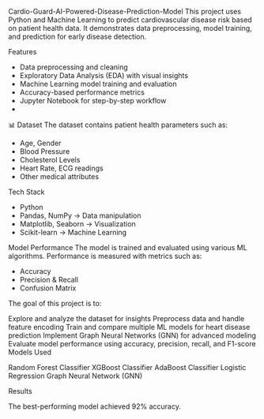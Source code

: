 Cardio-Guard-AI-Powered-Disease-Prediction-Model
This project uses Python and Machine Learning to predict cardiovascular disease risk based on patient health data. It demonstrates data preprocessing, model training, and prediction for early disease detection.

Features
- Data preprocessing and cleaning  
- Exploratory Data Analysis (EDA) with visual insights  
- Machine Learning model training and evaluation  
- Accuracy-based performance metrics  
- Jupyter Notebook for step-by-step workflow
- 

📊 Dataset
The dataset contains patient health parameters such as:
- Age, Gender  
- Blood Pressure  
- Cholesterol Levels  
- Heart Rate, ECG readings  
- Other medical attributes  


Tech Stack
- Python  
- Pandas, NumPy → Data manipulation  
- Matplotlib, Seaborn → Visualization  
- Scikit-learn → Machine Learning  


 Model Performance
The model is trained and evaluated using various ML algorithms. Performance is measured with metrics such as:
- Accuracy  
- Precision & Recall  
- Confusion Matrix  


The goal of this project is to:

Explore and analyze the dataset for insights
Preprocess data and handle feature encoding
Train and compare multiple ML models for heart disease prediction
Implement Graph Neural Networks (GNN) for advanced modeling
Evaluate model performance using accuracy, precision, recall, and F1-score
Models Used

Random Forest Classifier
XGBoost Classifier
AdaBoost Classifier
Logistic Regression
Graph Neural Network (GNN) 

Results

The best-performing model achieved 92% accuracy.
